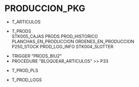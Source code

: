 # PRODUCCION_PKG


- T_ARTICULOS

- T_PRODS  
    STK005_CAJAS
    PRODS
    PROD_HISTORICO
    PLANCHAS_EN_PRODUCCION
    ORDENES_EN_PRODUCCION
    P250_STOCK
    PROD_LOG_INFO
    STK004_SLOTTER

+    TRIGGER   "PRODS_BIU2" 
+    PROCEDURE "BLOQUEAR_ARTICULOS" >> P33

- T_PROD_PLS

- T_PROD_LOGS
